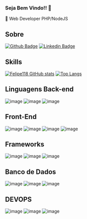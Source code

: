 ### Seja Bem Vindo!! 👋


 🚀 Web Developer PHP/NodeJS
 
 
   



 
## Sobre

[![Github Badge](https://img.shields.io/badge/-Github-000?style=flat-square&logo=Github&logoColor=white&link=)](https://github.com/Felipe118)
[![Linkedin Badge](https://img.shields.io/badge/-LinkedIn-blue?style=flat-square&logo=Linkedin&logoColor=white&link=)](https://www.linkedin.com/in/luis-felipe-dev-php)



## Skills 
  
 [![Felipe118 GitHub stats](https://github-readme-stats.vercel.app/api?username=Felipe118)](https://github.com/Felipe118/github-readme-stats)
 [![Top Langs](https://github-readme-stats.vercel.app/api/top-langs/?username=Felipe118&layout=compact)](https://github.com/Felipe118/github-readme-stats)
 
 ## Linguagens Back-end

![image](https://img.shields.io/badge/PHP-777BB4?style=for-the-badge&logo=php&logoColor=white)
![image](https://img.shields.io/badge/Node.js-339933?style=for-the-badge&logo=nodedotjs&logoColor=white)
![image](https://img.shields.io/badge/JavaScript-323330?style=for-the-badge&logo=javascript&logoColor=F7DF1E)

## Front-End

![image](https://img.shields.io/badge/HTML5-E34F26?style=for-the-badge&logo=html5&logoColor=white)
![image](https://img.shields.io/badge/CSS3-1572B6?style=for-the-badge&logo=css3&logoColor=white)
![image](https://img.shields.io/badge/Bootstrap-563D7C?style=for-the-badge&logo=bootstrap&logoColor=white)
![image](https://img.shields.io/badge/React-20232A?style=for-the-badge&logo=react&logoColor=61DAFB)

## Frameworks

![image](https://img.shields.io/badge/Laravel-FF2D20?style=for-the-badge&logo=laravel&logoColor=white)
![image](https://img.shields.io/badge/Express.js-000000?style=for-the-badge&logo=express&logoColor=white)
![image](https://img.shields.io/badge/Git-F05032?style=for-the-badge&logo=git&logoColor=white)


## Banco de Dados
![image](https://img.shields.io/badge/MySQL-00000F?style=for-the-badge&logo=mysql&logoColor=white)
![image](https://img.shields.io/badge/PostgreSQL-316192?style=for-the-badge&logo=postgresql&logoColor=white)
![image](https://img.shields.io/badge/MongoDB-4EA94B?style=for-the-badge&logo=mongodb&logoColor=white)

## DEVOPS
![image](https://img.shields.io/badge/Linux-FCC624?style=for-the-badge&logo=linux&logoColor=black)
![image](https://img.shields.io/badge/Docker-2CA5E0?style=for-the-badge&logo=docker&logoColor=white)
![image](https://img.shields.io/badge/Amazon_AWS-FF9900?style=for-the-badge&logo=amazonaws&logoColor=white)




     
 
